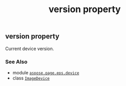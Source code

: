 ﻿---
title: version property
second_title: Aspose.Page for Python via .NET API References
description: 
type: docs
weight: 730
url: /python-net/aspose.page.eps.device/imagedevice/version/
is_root: false
---

## version property


Current device version.

### See Also
* module [`aspose.page.eps.device`](../../)
* class [`ImageDevice`](/page/python-net/aspose.page.eps.device/imagedevice)
